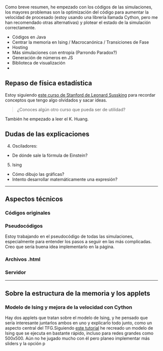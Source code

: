Como breve resumen, he empezado con los códigos de las simulaciones, los mayores problemas son la optimización del código para aumentar la velocidad de procesado (estoy usando una librería llamada Cython, pero me han recomendado otras alternativas) y plotear el estado de la simulación correctamente.

- Códigos en Java
- Centrar la memoria en Ising / Macrocanónica / Transiciones de Fase
- Hosting
- Más simulaciones con entropía (Parrondo Paradox?)
- Generación de números en JS
- Biblioteca de visualización
-
## Repaso de física estadística
Estoy siguiendo [este curso de Stanford de Leonard Sussking](https://www.youtube.com/playlist?list=PL_IkS0viawhr3HcKH607rXbVqy28W_gB7) para recordar conceptos que tengo algo olvidados y sacar ideas.
> ¿Conoces algún otro curso que pueda ser de utilidad?

También he empezado a leer el K. Huang.

## Dudas de las explicaciones
4. Osciladores:
  - De dónde sale la fórmula de Einstein?

5. Ising
  - Cómo dibujo las gráficas?
  - Intento desarrollar matemáticamente una expresión?

---
## Aspectos técnicos
### Códigos originales

### Pseudocódigos
Estoy trabajando en el pseudocódigo de todas las simulaciones, especialmente para entender los pasos a seguir en las más complicadas. Creo que sería buena idea implementarlo en la página.

### Archivos .html

### Servidor

---
## Sobre la estructura de la memoria y los applets
### Modelo de Ising y mejora de la velocidad con Cython
Hay dos applets que tratan sobre el modelo de Ising, y he pensado que sería interesante juntarlos ambos en uno y explicarlo todo junto, como un aspecto central del TFG.Siguiendo [este tutorial](http://jakevdp.github.io/blog/2017/12/11/live-coding-cython-ising-model/) he recreado un modelo de Ising que se ejecuta en bastante rápido, incluso para redes grandes como 500x500. Aún no he jugado mucho con él pero planeo implementar más sliders y la opción p
